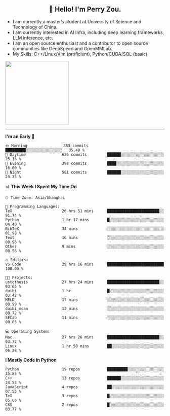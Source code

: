 <h2 align="center">👋 Hello! I'm Perry Zou.</h2>

- I am currently a master’s student at University of Science and Technology of China.
- I am currently interested in AI Infra, including deep learning frameworks, LLM inference, etc.
- I am an open source enthusiast and a contributor to open source communities like DeepSpeed and OpenMMLab.
- My Skills: C++/Linux/Vim (proficient), Python/CUDA/SQL (basic)

<img height=200 align="center" src="https://github-readme-stats.vercel.app/api?username=zonepg" />

-------

<!--START_SECTION:waka-->
**I'm an Early 🐤** 

```text
🌞 Morning                883 commits         █████████░░░░░░░░░░░░░░░░   35.49 % 
🌆 Daytime                626 commits         ██████░░░░░░░░░░░░░░░░░░░   25.16 % 
🌃 Evening                398 commits         ████░░░░░░░░░░░░░░░░░░░░░   16.00 % 
🌙 Night                  581 commits         ██████░░░░░░░░░░░░░░░░░░░   23.35 % 
```


📊 **This Week I Spent My Time On** 

```text
🕑︎ Time Zone: Asia/Shanghai

💬 Programming Languages: 
TeX                      26 hrs 51 mins      ███████████████████████░░   91.74 % 
Python                   1 hr 17 mins        █░░░░░░░░░░░░░░░░░░░░░░░░   04.40 % 
BibTeX                   34 mins             ░░░░░░░░░░░░░░░░░░░░░░░░░   01.98 % 
Text                     16 mins             ░░░░░░░░░░░░░░░░░░░░░░░░░   00.96 % 
Other                    9 mins              ░░░░░░░░░░░░░░░░░░░░░░░░░   00.56 % 

🔥 Editors: 
VS Code                  29 hrs 16 mins      █████████████████████████   100.00 % 

🐱‍💻 Projects: 
ustcthesis               27 hrs 24 mins      ███████████████████████░░   93.65 % 
duibi                    1 hr                █░░░░░░░░░░░░░░░░░░░░░░░░   03.42 % 
MELD                     17 mins             ░░░░░░░░░░░░░░░░░░░░░░░░░   00.99 % 
duibi_mcan               12 mins             ░░░░░░░░░░░░░░░░░░░░░░░░░   00.72 % 
SECap                    11 mins             ░░░░░░░░░░░░░░░░░░░░░░░░░   00.65 % 

💻 Operating System: 
Mac                      27 hrs 26 mins      ███████████████████████░░   93.72 % 
Linux                    1 hr 50 mins        ██░░░░░░░░░░░░░░░░░░░░░░░   06.28 % 
```

**I Mostly Code in Python** 

```text
Python                   19 repos            █████████░░░░░░░░░░░░░░░░   35.85 % 
C++                      13 repos            ██████░░░░░░░░░░░░░░░░░░░   24.53 % 
JavaScript               4 repos             ██░░░░░░░░░░░░░░░░░░░░░░░   07.55 % 
TeX                      3 repos             █░░░░░░░░░░░░░░░░░░░░░░░░   05.66 % 
CSS                      2 repos             █░░░░░░░░░░░░░░░░░░░░░░░░   03.77 % 
```




<!--END_SECTION:waka-->
